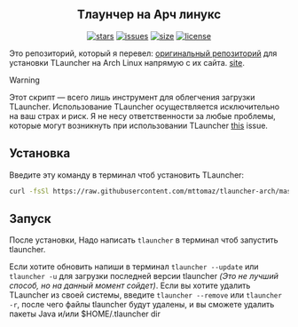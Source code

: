<div align="center">

## Тлаунчер на Арч линукс
[![stars](https://img.shields.io/github/stars/mttomaz/tlauncher-arch?color=7E9CD8&style=for-the-badge)](https://github.com/Sekretach/Tlauncher-on-arch-ru/stargazers)
[![issues](https://img.shields.io/github/issues/mttomaz/tlauncher-arch?color=FF5D62&style=for-the-badge)](https://github.com/mttomaz/tlauncher-arch/issues)
[![size](https://img.shields.io/github/repo-size/mttomaz/tlauncher-arch?color=76946A&style=for-the-badge)](https://github.com/mttomaz/tlauncher-arch)
[![license](https://img.shields.io/github/license/mttomaz/tlauncher-arch?color=957FB8&style=for-the-badge)](https://github.com/mttomaz/tlauncher-arch/blob/master/LICENSE)

</div>

Это репозиторий, который я перевел: [оригинальный репозиторий](https://github.com/mttomaz/tlauncher-arch/) для установки TLauncher на Arch Linux напрямую с их сайта. [site](https://tlauncher.org/).

> [!warning]
> Этот скрипт — всего лишь инструмент для облегчения загрузки TLauncher.
> Использование TLauncher осуществляется исключительно на ваш страх и риск. Я не несу ответственности
> за любые проблемы, которые могут возникнуть при использовании TLauncher [this](https://github.com/Sekretach/Tlauncher-for-linux/issues/1#issue-3206354638) issue.

## Установка
Введите эту команду в терминал чтоб установить TLauncher:

```bash
curl -fsSl https://raw.githubusercontent.com/mttomaz/tlauncher-arch/master/install.sh | sh
```

## Запуск
После установки, Надо написать `tlauncher` в терминал чтоб запустить tlauncher.

Если хотите обновить напиши в терминал `tlauncher --update` или `tlauncher -u` для загрузки последней версии tlauncher _(Это не лучший способ, но на данный момент сойдет)_.
Если вы хотите удалить TLauncher из своей системы, введите `tlauncher --remove` или `tlauncher -r`, после чего файлы tlauncher будут удалены, и вы сможете удалить пакеты Java и/или $HOME/.tlauncher dir
